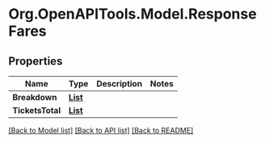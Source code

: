 # Org.OpenAPITools.Model.ResponseFares

## Properties

Name | Type | Description | Notes
------------ | ------------- | ------------- | -------------
**Breakdown** | [**List<ResponseFaresBreakdownItem>**](ResponseFaresBreakdownItem.md) |  | 
**TicketsTotal** | [**List<ResponseFareTicket>**](ResponseFareTicket.md) |  | 

[[Back to Model list]](../README.md#documentation-for-models) [[Back to API list]](../README.md#documentation-for-api-endpoints) [[Back to README]](../README.md)

